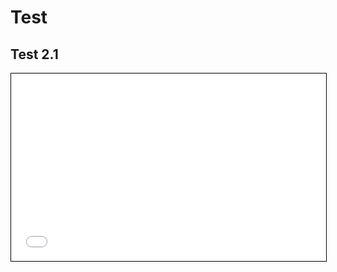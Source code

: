 # Test
## Test 2.1
<iframe src="map.html" width="100%" height="300" style="border:1px solid black;">
</iframe>

